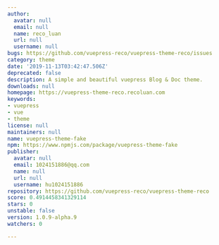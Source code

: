 ```yaml
---
author:
  avatar: null
  email: null
  name: reco_luan
  url: null
  username: null
bugs: https://github.com/vuepress-reco/vuepress-theme-reco/issues
category: theme
date: '2019-11-13T03:42:47.506Z'
deprecated: false
description: A simple and beautiful vuepress Blog & Doc theme.
downloads: null
homepage: https://vuepress-theme-reco.recoluan.com
keywords:
- vuepress
- vue
- theme
license: null
maintainers: null
name: vuepress-theme-fake
npm: https://www.npmjs.com/package/vuepress-theme-fake
publisher:
  avatar: null
  email: 1024151886@qq.com
  name: null
  url: null
  username: hu1024151886
repository: https://github.com/vuepress-reco/vuepress-theme-reco
score: 0.4914458341329114
stars: 0
unstable: false
version: 1.0.9-alpha.9
watchers: 0

---
```


